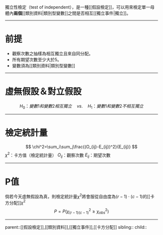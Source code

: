                                                         獨立性檢定（test of independent），是一種[[假設檢定]]，可以用來檢定單一母體內**兩個**[[類別資料|類別型變數]]之間是否相互[[獨立事件|獨立]]。
- - -
# 前提
- 觀察次數之抽樣為相互獨立且來自同分配。
- 所有期望次數至少大於5。
- 變數須為[[類別資料|類別型變數]]
- - -
# 虛無假設＆對立假設
$$
H_0\text{：}變數1和變數2相互獨立\quad vs.\quad H_1\text{：}變數1和變數2不相互獨立
$$
- - -
# 檢定統計量
$$
\chi^2=\sum_i\sum_j\frac{(O_{ij}-E_{ij})^2}{E_{ij}}
$$
$\chi^2$：卡方值（檢定統計量）
$O_{ij}$：觀察次數
$E_{ij}$：期望次數
- - -
# P值
倘若今天虛無假設為真，則檢定統計量$\chi^2$將會服從自由度為$(r-1)\cdot(c-1)$的[[卡方分配]]$\chi^2$
$$
P=P(\chi^2_{(r-1)(c-1)}\geq\chi^2_{obs})
$$
- - - 
parent::[[假設檢定]],[[類別資料]],[[獨立事件]],[[卡方分配]]
sibling::
child::
